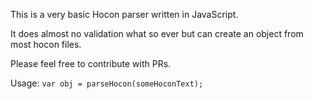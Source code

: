 
This is a very basic Hocon parser written in JavaScript.

It does almost no validation what so ever but can create an object from most hocon files.

Please feel free to contribute with PRs.

Usage:
```var obj = parseHocon(someHoconText);``` 
